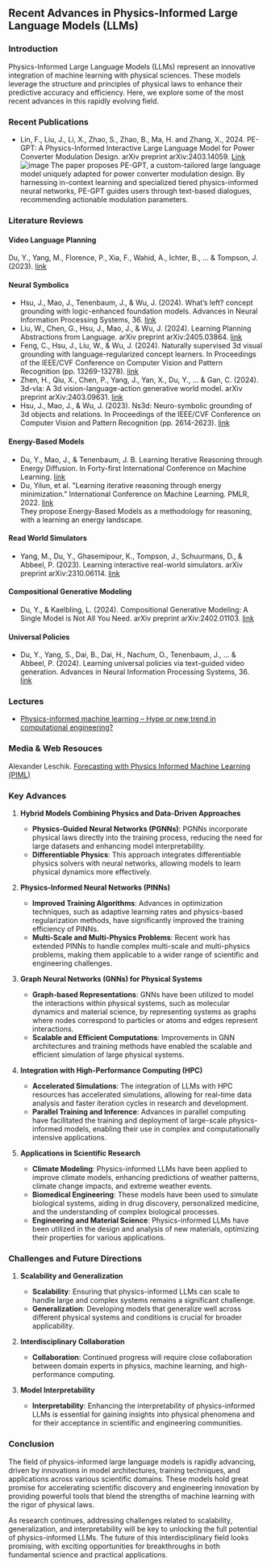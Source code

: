 ## Recent Advances in Physics-Informed Large Language Models (LLMs)

### Introduction
Physics-Informed Large Language Models (LLMs) represent an innovative integration of machine learning with physical sciences. These models leverage the structure and principles of physical laws to enhance their predictive accuracy and efficiency. Here, we explore some of the most recent advances in this rapidly evolving field.

### Recent Publications
- Lin, F., Liu, J., Li, X., Zhao, S., Zhao, B., Ma, H. and Zhang, X., 2024. PE-GPT: A Physics-Informed Interactive Large Language Model for Power Converter Modulation Design. arXiv preprint arXiv:2403.14059. [Link](https://arxiv.org/abs/2403.14059)
  ![image](https://github.com/qiaosun22/AwesomePhysicsInformedLLMs/assets/136222260/3b649ee5-1c36-413e-b8ad-11b75fb44693)
  The paper proposes PE-GPT, a custom-tailored large language model uniquely adapted for power converter modulation design. By harnessing in-context learning and specialized tiered physics-informed neural networks, PE-GPT guides users through text-based dialogues, recommending actionable modulation parameters.


### Literature Reviews

#### Video Language Planning
Du, Y., Yang, M., Florence, P., Xia, F., Wahid, A., Ichter, B., ... & Tompson, J. (2023). [link](https://arxiv.org/pdf/2310.10625)

#### Neural Symbolics
- Hsu, J., Mao, J., Tenenbaum, J., & Wu, J. (2024). What’s left? concept grounding with logic-enhanced foundation models. Advances in Neural Information Processing Systems, 36. [link](https://arxiv.org/pdf/2404.19696)
- Liu, W., Chen, G., Hsu, J., Mao, J., & Wu, J. (2024). Learning Planning Abstractions from Language. arXiv preprint arXiv:2405.03864. [link](https://openreview.net/pdf?id=3UWuFoksGb)
- Feng, C., Hsu, J., Liu, W., & Wu, J. (2024). Naturally supervised 3d visual grounding with language-regularized concept learners. In Proceedings of the IEEE/CVF Conference on Computer Vision and Pattern Recognition (pp. 13269-13278). [link](https://arxiv.org/pdf/2404.19696)
- Zhen, H., Qiu, X., Chen, P., Yang, J., Yan, X., Du, Y., ... & Gan, C. (2024). 3d-vla: A 3d vision-language-action generative world model. arXiv preprint arXiv:2403.09631. [link](https://arxiv.org/pdf/2403.09631)
- Hsu, J., Mao, J., & Wu, J. (2023). Ns3d: Neuro-symbolic grounding of 3d objects and relations. In Proceedings of the IEEE/CVF Conference on Computer Vision and Pattern Recognition (pp. 2614-2623). [link](https://openaccess.thecvf.com/content/CVPR2023/papers/Hsu_NS3D_Neuro-Symbolic_Grounding_of_3D_Objects_and_Relations_CVPR_2023_paper.pdf)
#### Energy-Based Models
- Du, Y., Mao, J., & Tenenbaum, J. B. Learning Iterative Reasoning through Energy Diffusion. In Forty-first International Conference on Machine Learning. [link](https://arxiv.org/pdf/2406.11179v1)
- Du, Yilun, et al. "Learning iterative reasoning through energy minimization." International Conference on Machine Learning. PMLR, 2022. [link](https://proceedings.mlr.press/v162/du22d/du22d.pdf) \
  They propose Energy-Based Models as a methodology for reasoning, with a learning an energy landscape.

#### Read World Simulators
- Yang, M., Du, Y., Ghasemipour, K., Tompson, J., Schuurmans, D., & Abbeel, P. (2023). Learning interactive real-world simulators. arXiv preprint arXiv:2310.06114. [link](https://arxiv.org/pdf/2310.06114)

#### Compositional Generative Modeling
- Du, Y., & Kaelbling, L. (2024). Compositional Generative Modeling: A Single Model is Not All You Need. arXiv preprint arXiv:2402.01103. [link](https://arxiv.org/pdf/2402.01103) 
#### Universal Policies
- Du, Y., Yang, S., Dai, B., Dai, H., Nachum, O., Tenenbaum, J., ... & Abbeel, P. (2024). Learning universal policies via text-guided video generation. Advances in Neural Information Processing Systems, 36. [link](https://arxiv.org/pdf/2302.00111)

### Lectures
- [Physics-informed machine learning –
Hype or new trend in computational engineering?](https://homepage.tudelft.nl/y95n9/files/presentations/icsm2023.pdf)




### Media & Web Resouces
Alexander Leschik. [Forecasting with Physics Informed Machine Learning (PIML)](https://medium.com/@royaltokens/forecasting-with-physics-informed-machine-learning-piml-670a6e168293)
### Key Advances

1. **Hybrid Models Combining Physics and Data-Driven Approaches**
   - **Physics-Guided Neural Networks (PGNNs)**: PGNNs incorporate physical laws directly into the training process, reducing the need for large datasets and enhancing model interpretability.
   - **Differentiable Physics**: This approach integrates differentiable physics solvers with neural networks, allowing models to learn physical dynamics more effectively.

2. **Physics-Informed Neural Networks (PINNs)**
   - **Improved Training Algorithms**: Advances in optimization techniques, such as adaptive learning rates and physics-based regularization methods, have significantly improved the training efficiency of PINNs.
   - **Multi-Scale and Multi-Physics Problems**: Recent work has extended PINNs to handle complex multi-scale and multi-physics problems, making them applicable to a wider range of scientific and engineering challenges.

3. **Graph Neural Networks (GNNs) for Physical Systems**
   - **Graph-based Representations**: GNNs have been utilized to model the interactions within physical systems, such as molecular dynamics and material science, by representing systems as graphs where nodes correspond to particles or atoms and edges represent interactions.
   - **Scalable and Efficient Computations**: Improvements in GNN architectures and training methods have enabled the scalable and efficient simulation of large physical systems.

4. **Integration with High-Performance Computing (HPC)**
   - **Accelerated Simulations**: The integration of LLMs with HPC resources has accelerated simulations, allowing for real-time data analysis and faster iteration cycles in research and development.
   - **Parallel Training and Inference**: Advances in parallel computing have facilitated the training and deployment of large-scale physics-informed models, enabling their use in complex and computationally intensive applications.

5. **Applications in Scientific Research**
   - **Climate Modeling**: Physics-informed LLMs have been applied to improve climate models, enhancing predictions of weather patterns, climate change impacts, and extreme weather events.
   - **Biomedical Engineering**: These models have been used to simulate biological systems, aiding in drug discovery, personalized medicine, and the understanding of complex biological processes.
   - **Engineering and Material Science**: Physics-informed LLMs have been utilized in the design and analysis of new materials, optimizing their properties for various applications.

### Challenges and Future Directions

1. **Scalability and Generalization**
   - **Scalability**: Ensuring that physics-informed LLMs can scale to handle large and complex systems remains a significant challenge.
   - **Generalization**: Developing models that generalize well across different physical systems and conditions is crucial for broader applicability.

2. **Interdisciplinary Collaboration**
   - **Collaboration**: Continued progress will require close collaboration between domain experts in physics, machine learning, and high-performance computing.

3. **Model Interpretability**
   - **Interpretability**: Enhancing the interpretability of physics-informed LLMs is essential for gaining insights into physical phenomena and for their acceptance in scientific and engineering communities.

### Conclusion

The field of physics-informed large language models is rapidly advancing, driven by innovations in model architectures, training techniques, and applications across various scientific domains. These models hold great promise for accelerating scientific discovery and engineering innovation by providing powerful tools that blend the strengths of machine learning with the rigor of physical laws.

As research continues, addressing challenges related to scalability, generalization, and interpretability will be key to unlocking the full potential of physics-informed LLMs. The future of this interdisciplinary field looks promising, with exciting opportunities for breakthroughs in both fundamental science and practical applications.


